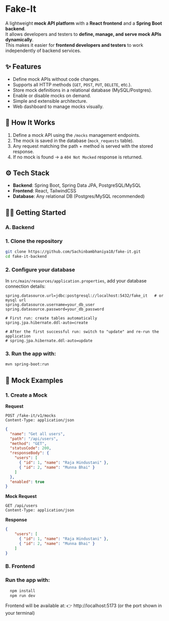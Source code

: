 # Fake-It

A lightweight **mock API platform** with a **React frontend** and a **Spring Boot backend**.  
It allows developers and testers to **define, manage, and serve mock APIs dynamically**.  
This makes it easier for **frontend developers and testers** to work independently of backend services.



## ✨ Features
- Define mock APIs without code changes.
- Supports all HTTP methods (`GET`, `POST`, `PUT`, `DELETE`, etc.).
- Store mock definitions in a relational database (MySQL/Postgres).
- Enable or disable mocks on demand.
- Simple and extensible architecture.
- Web dashboard to manage mocks visually.



## 🚀 How It Works
1. Define a mock API using the `/mocks` management endpoints.  
2. The mock is saved in the database (`mock_requests` table).  
3. Any request matching the path + method is served with the stored response.  
4. If no mock is found → a `404 Not Mocked` response is returned.  



## ⚙️ Tech Stack
- **Backend**: Spring Boot, Spring Data JPA, PostgreSQL/MySQL  
- **Frontend**: React, TailwindCSS  
- **Database**: Any relational DB (Postgres/MySQL recommended)



## 🧑‍💻 Getting Started  

### A. Backend

### 1. Clone the repository
```bash
git clone https://github.com/Sachinbambhaniya18/fake-it.git
cd fake-it-backend
```

### 2. Configure your database
In `src/main/resources/application.properties`, add your database connection details:

```properties
spring.datasource.url=jdbc:postgresql://localhost:5432/fake_it   # or mysql url
spring.datasource.username=your_db_user
spring.datasource.password=your_db_password

# First run: create tables automatically
spring.jpa.hibernate.ddl-auto=create

# After the first successful run: switch to "update" and re-run the application
# spring.jpa.hibernate.ddl-auto=update
```

### 3. Run the app with:  
   ```bash
   mvn spring-boot:run
  ```

## 📌 Mock Examples

### 1. Create a Mock
**Request**  
```http
POST /fake-it/v1/mocks
Content-Type: application/json
```
```json
{
  "name": "Get all users",
  "path": "/api/users",
  "method": "GET",
  "statusCode": 200,
  "responseBody": {
    "users": [
      { "id": 1, "name": "Raja Hindustani" },
      { "id": 2, "name": "Munna Bhai" }
    ]
  },
  "enabled": true
}
```

**Mock Request**
```http
GET /api/users
Content-Type: application/json
```
**Response**
```json
{
    "users": [
      { "id": 1, "name": "Raja Hindustani" },
      { "id": 2, "name": "Munna Bhai" }
    ]
}
```

### B. Frontend

### Run the app with:  

 ```bash
   npm install
   npm run dev
  ```

Frontend will be available at:
👉 http://localhost:5173 (or the port shown in your terminal)
